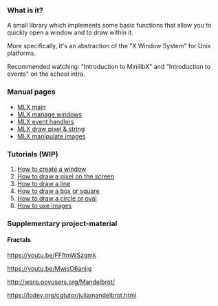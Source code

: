 ### What is it?
A small library which implements some basic functions that allow you to quickly open a window and to draw within it.

More specifically, it's an abstraction of the "X Window System" for Unix platforms.

Recommended watching: "Introduction to MinilibX" and "Introduction to events" on the school intra.

### Manual pages
- [MLX main](mlx.md)
- [MLX manage windows](mlx_new_window.md)
- [MLX event handlers](mlx_loop.md)
- [MLX draw pixel & string](mlx_pixel_put.md)
- [MLX manipulate images](mlx_new_image.md)

### Tutorials (WIP)
1. [How to create a window](mlx-tutorial-create-window.md)
2. [How to draw a pixel on the screen](mlx-tutorial-draw-pixel.md)
3. [How to draw a line](mlx-tutorial-draw-line.md)
4. [How to draw a box or square](mlx-tutorial-draw-box-square.md)
5. [How to draw a circle or oval](mlx-tutorial-draw-circle-oval.md)
6. [How to use images](mlx-tutorial-images.md)

### Supplementary project-material
#### Fractals
https://youtu.be/FFftmWSzgmk

https://youtu.be/MwjsO6aniig

http://warp.povusers.org/Mandelbrot/

https://lodev.org/cgtutor/juliamandelbrot.html

